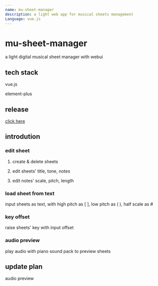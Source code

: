 ```yaml
---
name: mu-sheet-manager
description: a light web app for musical sheets management
Language: vue.js
---
```


# mu-sheet-manager

a light digital musical sheet manager with webui

## tech stack

vue.js

element-plus

## release

[click here]()

## introdution

### edit sheet

1. create & delete sheets

2. edit sheets' title, tone, notes

3. edit notes' scale, pitch, length

### load sheet from text

input sheets as text, with high pitch as [ ], low pitch as ( ), half scale as #

### key offset

raise sheets' key with input offset

### audio preview

play audio with piano sound pack to preview sheets

## update plan

audio preview